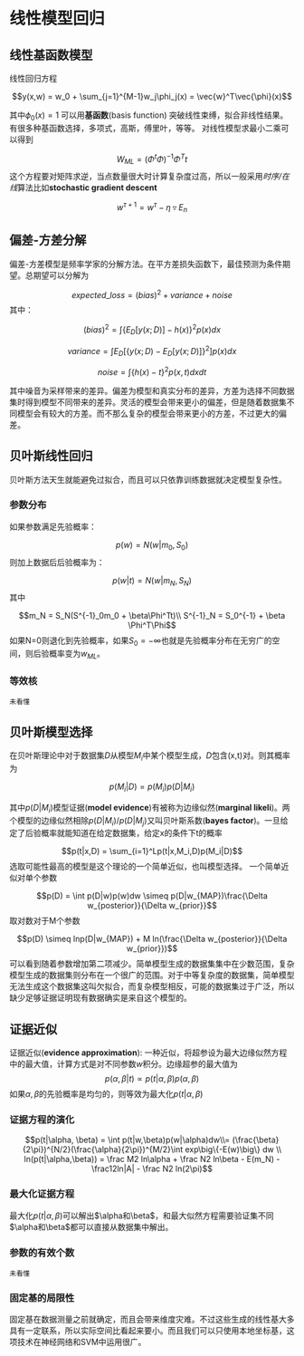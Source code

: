 # 线性模型回归

##  线性基函数模型
线性回归方程

$$y(x,w) = w_0 + \sum_{j=1}^{M-1}w_j\phi_j(x) = \vec{w}^T\vec{\phi}(x)$$

其中$\phi_0(x) = 1$ 可以用**基函数**(basis function) 突破线性束缚，拟合非线性结果。
有很多种基函数选择，多项式，高斯，傅里叶，等等。
对线性模型求最小二乘可以得到

$$W_{ML} = (\Phi^t\Phi)^{-1} \Phi^Tt$$
这个方程要对矩阵求逆，当点数量很大时计算复杂度过高，所以一般采用*时序/在线*算法比如**stochastic gradient descent**

$$w^{\tau+1} = w^\tau - \eta\triangledown E_n$$

## 偏差-方差分解
偏差-方差模型是频率学家的分解方法。在平方差损失函数下，最佳预测为条件期望。总期望可以分解为

$$expected\_loss = (bias)^2 + variance + noise$$
其中：

$$(bias)^2 = \int \{E_D[y(x;D)] - h(x)\}^2p(x) dx$$ 

$$variance= \int E_D[\{y(x;D) - E_D[y(x;D)]\}^2]p(x)dx$$ 

$$noise=\int\{h(x) - t\}^2 p(x,t)dxdt$$

其中噪音为采样带来的差异。偏差为模型和真实分布的差异，方差为选择不同数据集时得到模型不同带来的差异。灵活的模型会带来更小的偏差，但是随着数据集不同模型会有较大的方差。而不那么复杂的模型会带来更小的方差，不过更大的偏差。

## 贝叶斯线性回归
贝叶斯方法天生就能避免过拟合，而且可以只依靠训练数据就决定模型复杂性。
### 参数分布
如果参数满足先验概率：

$$p(w) = N(w|m_0, S_0)$$
则加上数据后后验概率为：

$$p(w|t) = N (w|m_N, S_N)$$
其中

$$m_N = S_N(S^{-1}_0m_0 + \beta\Phi^Tt)\\
		S^{-1}_N = S_0^{-1} + \beta \Phi^T\Phi$$
如果N=0则退化到先验概率，如果$S_0 = -\infty$也就是先验概率分布在无穷广的空间，则后验概率变为$w_{ML}$。

### 等效核
`未看懂`
## 贝叶斯模型选择
在贝叶斯理论中对于数据集$D$从模型${M_i}$中某个模型生成，$D$包含(x,t)对。则其概率为

$$p(M_i|D) = p(M_i)p(D|M_i)$$

其中$p(D|M_i)$模型证据(**model evidence**)有被称为边缘似然(**marginal likeli**)。两个模型的边缘似然相除$p(D|M_i)/p(D|M_j)$又叫贝叶斯系数(**bayes factor**)。一旦给定了后验概率就能知道在给定数据集，给定x的条件下t的概率

$$p(t|x,D) = \sum_{i=1}^Lp(t|x,M_i,D)p(M_i|D)$$
选取可能性最高的模型是这个理论的一个简单近似，也叫模型选择。
一个简单近似对单个参数

$$p(D) = \int p(D|w)p(w)dw \simeq p(D|w_{MAP})\frac{\Delta w_{posterior}}{\Delta w_{prior}}$$
取对数对于M个参数

$$p(D) \simeq lnp(D|w_{MAP}) + M ln(\frac{\Delta w_{posterior}}{\Delta w_{prior}})$$
可以看到随着参数增加第二项减少。简单模型生成的数据集集中在少数范围，复杂模型生成的数据集则分布在一个很广的范围。对于中等复杂度的数据集，简单模型无法生成这个数据集这叫欠拟合，而复杂模型相反，可能的数据集过于广泛，所以缺少足够证据证明现有数据确实是来自这个模型的。

## 证据近似
证据近似(**evidence approximation**): 一种近似，将超参设为最大边缘似然方程中的最大值，计算方式是对不同参数$w$积分。边缘超参的最大值为$$p(\alpha, \beta|t) \propto p(t|\alpha,\beta)p(\alpha,\beta)$$  如果$\alpha,\beta$的先验概率是均匀的，则等效为最大化$p(t|\alpha,\beta)$
### 证据方程的演化
$$p(t|\alpha, \beta) = \int p(t|w,\beta)p(w|\alpha)dw\\= (\frac{\beta}{2\pi})^{N/2}(\frac{\alpha}{2\pi})^{M/2}\int exp\big\{-E(w)\big\} dw \\ ln(p(t|\alpha,\beta)) = \frac M2 ln\alpha + \frac N2 ln\beta - E(m_N) - \frac12ln|A| - \frac N2 ln(2\pi)$$
### 最大化证据方程
最大化$p(t|\alpha,\beta)$可以解出$\alpha和\beta$，和最大似然方程需要验证集不同$\alpha和\beta$都可以直接从数据集中解出。
### 参数的有效个数
`未看懂`

### 固定基的局限性
固定基在数据测量之前就确定，而且会带来维度灾难。不过这些生成的线性基大多具有一定联系，所以实际空间比看起来要小。而且我们可以只使用本地坐标基，这项技术在神经网络和SVM中运用很广。

